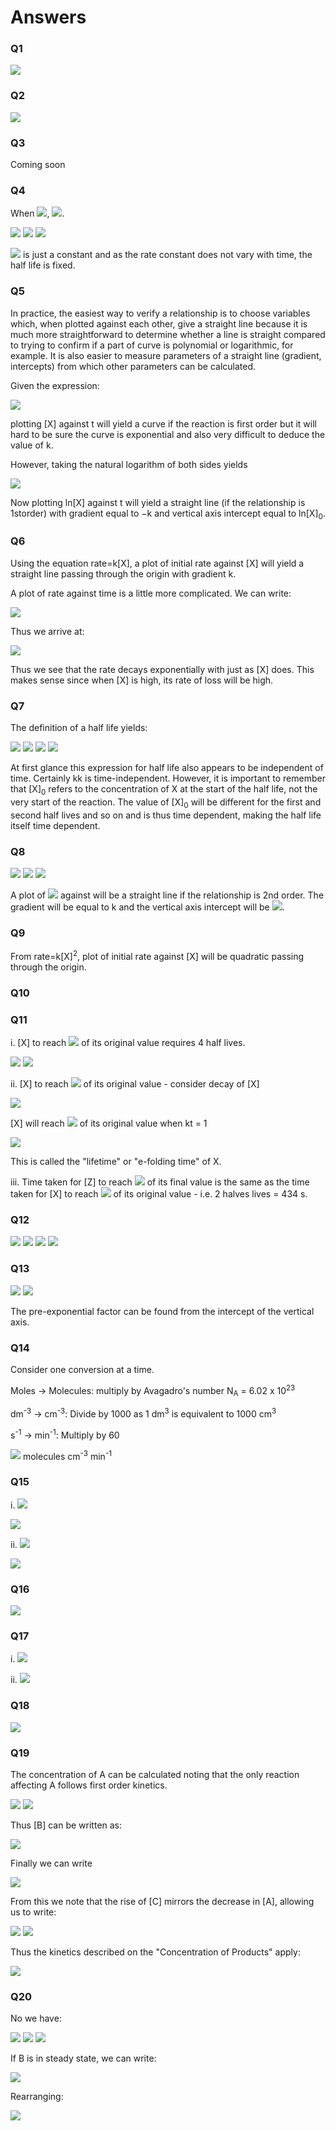 # Answers

### Q1

<img src="https://render.githubusercontent.com/render/math?math=\displaystyle rate = -\frac{d[H_2]}{dt} =-\frac{d[Br_2]}{dt} = \frac{1}{2} \frac{d[HBr]}{dt}">

### Q2

<img src="https://render.githubusercontent.com/render/math?math=\displaystyle rate = - \frac{1}{2} \frac{d[NO_2]}{dt} = \frac{d[N_2O_4]}{dt}">

### Q3
Coming soon

### Q4
When 
<img src="https://render.githubusercontent.com/render/math?math=t=t_{\frac{1}{2}}">, <img src="https://render.githubusercontent.com/render/math?math=[X]=\frac{[X]_0}{2}">. 

<img src="https://render.githubusercontent.com/render/math?math=[X] =\frac{[X]_0}{2} = [X]_0e^{-kt_{\frac{1}{2}}}">

<img src="https://render.githubusercontent.com/render/math?math=\frac{1}{2} = e^{-kt_{\frac{1}{2}}}">

<img src="https://render.githubusercontent.com/render/math?math=t_{\frac{1}{2}} = \frac{\ln 2}{2k}">

<img src="https://render.githubusercontent.com/render/math?math=\ln 2"> is just a constant and as the rate constant does not vary with time, the half life is fixed. 
 
 ### Q5

In practice, the easiest way to verify a relationship is to choose variables which, when plotted against each other, give a straight line because it is much more straightforward to determine whether a line is straight compared to trying to confirm if a part of curve is polynomial or logarithmic, for example. It is also easier to measure parameters of a straight line (gradient, intercepts) from which other parameters can be calculated. 

Given the expression:

<img src="https://render.githubusercontent.com/render/math?math=[X]=[X]_0e^{-kt}">

plotting [X] against t will yield a curve if the reaction is first order but it will hard to be sure the curve is exponential and also very difficult to deduce the value of k.

However, taking the natural logarithm of both sides yields 

<img src="https://render.githubusercontent.com/render/math?math=\ln[X]=\ln[X]_0 -kt">

Now plotting ln[X] against t will yield a straight line (if the relationship is 1storder) with gradient equal to −k and vertical axis intercept equal to ln[X]<sub>0</sub>.

### Q6

Using the equation rate=k[X], a plot of initial rate against [X] will yield a straight line passing through the origin with gradient k.

A plot of rate against time is a little more complicated. 
We can write:

<img src="https://render.githubusercontent.com/render/math?math=\displaystyle rate=-\frac{d[X]}{dt} = -\frac{d}{dt}[X]_0e^{-kt}">

Thus we arrive at:
 
<img src="https://render.githubusercontent.com/render/math?math=rate=k[X]_0e^{-kt}">

Thus we see that the rate decays exponentially with just as [X] does. This makes sense since when [X] is high, its rate of loss will be high.

### Q7
The definition of a half life yields: 
 
<img src="https://render.githubusercontent.com/render/math?math=\displaystyle \frac{1}{2}[X]_0  = \frac{[X]_0}{kt_{\frac{1}{2}}[X]_0 %2B\ 1}">

<img src="https://render.githubusercontent.com/render/math?math=\displaystyle \frac{1}{2}  = \frac{1}{kt_{\frac{1}{2}}[X]_0 %2B\ 1}">

<img src="https://render.githubusercontent.com/render/math?math=\displaystyle 2  = kt_{\frac{1}{2}}[X]_0 %2B\ 1">

<img src="https://render.githubusercontent.com/render/math?math=\displaystyle \Rightarrow t_{\frac{1}{2}}  = {\frac{1}{k[X]_0}}">


At first glance this expression for half life also appears to be independent of time. Certainly kk is time-independent. However, it is important to remember that [X]<sub>0</sub> refers to the concentration of X at the start of the half life, not the very start of the reaction. The value of [X]<sub>0</sub> will be different for the first and second half lives and so on and is thus time dependent, making the half life itself time dependent. 


### Q8

<img src="https://render.githubusercontent.com/render/math?math=\displaystyle [X]  = \frac{[X]_0}{kt[X]_0 %2B\ 1}">

<img src="https://render.githubusercontent.com/render/math?math=\displaystyle \frac{1}{[X]}  = \frac{kt[X]_0 %2B\ 1}{[X]_0}">

<img src="https://render.githubusercontent.com/render/math?math=\displaystyle \Rightarrow \frac{1}{[X]}  = kt %2B\ \frac{1}{[X]_0}">

A plot of <img src="https://render.githubusercontent.com/render/math?math=\displaystyle \frac{1}{[X]}"> against will be a straight line if the relationship is 2nd order. The gradient will be equal to k and the vertical axis intercept will be <img src="https://render.githubusercontent.com/render/math?math=\displaystyle \frac{1}{[X]_0}">.

### Q9

From rate=k[X]<sup>2</sup>, plot of initial rate against [X] will be quadratic passing through the origin. 

### Q10



### Q11

i. [X] to reach <img src="https://render.githubusercontent.com/render/math?math=\frac{1}{16}"> of its original value requires 4 half lives. 

<img src="https://render.githubusercontent.com/render/math?math=\displaystyle t_{\frac{1}{2}} = \frac{\ln 2}{k} = 217 s  ">

<img src="https://render.githubusercontent.com/render/math?math=\displaystyle \Rightarrow 217 \time 4 = 868 s  ">


ii. [X] to reach <img src="https://render.githubusercontent.com/render/math?math=\frac{1}{e}"> of its original value - consider decay of [X]

<img src="https://render.githubusercontent.com/render/math?math=\displaystyle [X] = [X]_0 e^{-kt} ">

[X] will reach <img src="https://render.githubusercontent.com/render/math?math=\frac{1}{e}"> of its original value when kt = 1

<img src="https://render.githubusercontent.com/render/math?math=\displaystyle t = \tau = \frac{1}{k} ">

This is called the "lifetime" or "e-folding time" of X.


iii. Time taken for [Z] to reach <img src="https://render.githubusercontent.com/render/math?math=\frac{3}{4}"> of its final value is the same as the time taken for [X] to reach <img src="https://render.githubusercontent.com/render/math?math=\frac{1}{4}"> of its original value - i.e. 2 halves lives = 434 s.

### Q12

<img src="https://render.githubusercontent.com/render/math?math=\displaystyle T = \frac{I}{I_0} = e^{-\epsilon c l} ">

<img src="https://render.githubusercontent.com/render/math?math=\displaystyle \Rightarrow \epsilon = -\frac{1}{cl} \ln  \frac{I}{I_0} ">

<img src="https://render.githubusercontent.com/render/math?math=\displaystyle \frac{I}{I_0} = \frac{1}{7.14} = 0.14 ">

<img src="https://render.githubusercontent.com/render/math?math=\displaystyle \epsilon = -\frac{1}{1 \times 10^{-3} \times 2} \ln (0.14) = 983 mol^{-1} dm^{3} cm^{-1}">

### Q13

<img src="https://render.githubusercontent.com/render/math?math=\displaystyle k = A e^{-\frac{E_a}{RT}} ">

<img src="https://render.githubusercontent.com/render/math?math=\displaystyle \Rightarrow \ln k = \ln A - \frac{E_a}{RT} ">

The pre-exponential factor can be found from the intercept of the vertical axis.

### Q14 

Consider one conversion at a time.

Moles → Molecules: multiply by Avagadro's number N<sub>A</sub> = 6.02 x 10<sup>23</sup>

dm<sup>-3</sup> → cm<sup>-3</sup>: Divide by 1000 as 1 dm<sup>3</sup> is equivalent to 1000 cm<sup>3</sup>

s<sup>-1</sup> → min<sup>-1</sup>: Multiply by 60

<img src="https://render.githubusercontent.com/render/math?math=\displaystyle 12 \times \frac{6.02 \times 10^{23} \times 60}{1000} = 4.3 \times 10^{23}"> molecules cm<sup>-3</sup> min<sup>-1</sup>


### Q15

i. <img src="https://render.githubusercontent.com/render/math?math=\displaystyle rate = k[A][B]">


<img src="https://render.githubusercontent.com/render/math?math=\displaystyle units = \frac{mol dm^{-3}s^{-1}}{mol^2 dm^{-6}=mol^{-1}dm^3s^{-1}}">


ii. <img src="https://render.githubusercontent.com/render/math?math=\displaystyle rate = k[A]^2[B]^{\frac{5}{2}}">


<img src="https://render.githubusercontent.com/render/math?math=\displaystyle units = \frac{mol dm^{-3}s^{-1}}{mol^{\frac{9}{2}} dm^{-\frac{21}{2}}} = mol^{-\frac{9}{2}}dm^{\frac{15}{2}}s^{-1}">

### Q16

<img src="https://render.githubusercontent.com/render/math?math=\displaystyle E_{a-1} = E_{a1} - \Delta H">

### Q17

i. <img src="https://render.githubusercontent.com/render/math?math=\displaystyle k_1 = A_1 e^{-\frac{E_{a1}}{RT}}">

ii. <img src="https://render.githubusercontent.com/render/math?math=\displaystyle k_{-1} = A_{-1} e^{-\frac{E_{a-1}}{RT}}">

### Q18

<img src="https://render.githubusercontent.com/render/math?math=\displaystyle \frac{d[O]}{dt} = 2k_1[O_2] %2B\ k_2[O_3] - k_3[O][O_2][M] - k_4[O][O_3]">

### Q19

The concentration of A can be calculated noting that the only reaction affecting A follows first order kinetics.

<img src="https://render.githubusercontent.com/render/math?math=\displaystyle \frac{d[A]}{dt} = k_1[A]">
 
<img src="https://render.githubusercontent.com/render/math?math=\displaystyle \Rightarrow [A]=[A]_0 e^{-k_1t}">

Thus [B] can be written as:

<img src="https://render.githubusercontent.com/render/math?math=\displaystyle \Rightarrow [B]=\frac{k_1}{k_2}[A] = \frac{k_1}{k_2} [A]_0 e^{-k_1t}">

Finally we can write

<img src="https://render.githubusercontent.com/render/math?math=\displaystyle \frac{d[C]}{dt} = k_2[B] = k_1[A]">

From this we note that the rise of [C] mirrors the decrease in [A], allowing us to write:

<img src="https://render.githubusercontent.com/render/math?math=\displaystyle -\Delta [A] = \Delta [C]">

<img src="https://render.githubusercontent.com/render/math?math=\displaystyle [C] = [A]_0 - [A]">

Thus the kinetics described on the "Concentration of Products" apply:

<img src="https://render.githubusercontent.com/render/math?math=\displaystyle [C] = [A]_0(1-e^{-k_1t})">

### Q20

No we have:

<img src="https://render.githubusercontent.com/render/math?math=\displaystyle \frac{d[A]}{dt} = -k_1[A] %2B\ k_{-1}[B]">

<img src="https://render.githubusercontent.com/render/math?math=\displaystyle \frac{d[B]}{dt} = k_1[A] - k_{-1}[B] - k_{2}[B] %2B\ k_{-2}[C]">

<img src="https://render.githubusercontent.com/render/math?math=\displaystyle \frac{d[C]}{dt} = k_2[B] - k_{-2}[C]">

If B is in steady state, we can write:

<img src="https://render.githubusercontent.com/render/math?math=\displaystyle \frac{d[B]}{dt} = k_1[A] - k_{-1}[B] - k_{2}[B] %2B\ k_{-2}[C] = 0">

Rearranging:

<img src="https://render.githubusercontent.com/render/math?math=\displaystyle [B]_{ss} = \frac{k_1[A] %2B\ k_{-2}[C]}{k_{-1} %2B\ k_{2}}">

